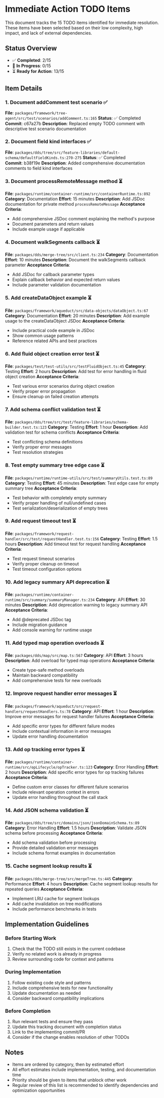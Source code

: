 # Immediate Action TODO Items

This document tracks the 15 TODO items identified for immediate resolution. These items have been selected based on their low complexity, high impact, and lack of external dependencies.

## Status Overview

- ✅ **Completed**: 2/15
- 🔄 **In Progress**: 0/15  
- ⏳ **Ready for Action**: 13/15

## Item Details

### 1. Document addComment test scenario ✅
**File**: `packages/framework/tree-agent/src/test/scenarios/addComment.ts:165`
**Status**: ✅ Completed
**Commit**: c67a27b
**Description**: Replaced empty TODO comment with descriptive test scenario documentation

### 2. Document field kind interfaces ✅
**File**: `packages/dds/tree/src/feature-libraries/default-schema/defaultFieldKinds.ts:270-275`
**Status**: ✅ Completed  
**Commit**: b38f19e
**Description**: Added comprehensive documentation comments to field kind interfaces

### 3. Document processRemoteMessage method ⏳
**File**: `packages/runtime/container-runtime/src/containerRuntime.ts:892`
**Category**: Documentation
**Effort**: 15 minutes
**Description**: Add JSDoc documentation for private method `processRemoteMessage`
**Acceptance Criteria**:
- Add comprehensive JSDoc comment explaining the method's purpose
- Document parameters and return values
- Include example usage if applicable

### 4. Document walkSegments callback ⏳
**File**: `packages/dds/merge-tree/src/client.ts:234`
**Category**: Documentation
**Effort**: 10 minutes
**Description**: Document the walkSegments callback parameter
**Acceptance Criteria**:
- Add JSDoc for callback parameter types
- Explain callback behavior and expected return values
- Include parameter validation documentation

### 5. Add createDataObject example ⏳
**File**: `packages/framework/aqueduct/src/data-objects/dataObject.ts:67`
**Category**: Documentation
**Effort**: 20 minutes
**Description**: Add example usage to the createDataObject JSDoc
**Acceptance Criteria**:
- Include practical code example in JSDoc
- Show common usage patterns
- Reference related APIs and best practices

### 6. Add fluid object creation error test ⏳
**File**: `packages/test/test-utils/src/testFluidObject.ts:45`
**Category**: Testing
**Effort**: 2 hours
**Description**: Add test for error handling in fluid object creation
**Acceptance Criteria**:
- Test various error scenarios during object creation
- Verify proper error propagation
- Ensure cleanup on failed creation attempts

### 7. Add schema conflict validation test ⏳
**File**: `packages/dds/tree/src/test/feature-libraries/schema-builder.test.ts:123`
**Category**: Testing
**Effort**: 1 hour
**Description**: Add validation test for schema conflicts
**Acceptance Criteria**:
- Test conflicting schema definitions
- Verify proper error messages
- Test resolution strategies

### 8. Test empty summary tree edge case ⏳
**File**: `packages/runtime/runtime-utils/src/test/summaryUtils.test.ts:89`
**Category**: Testing
**Effort**: 45 minutes
**Description**: Test edge case for empty summary tree
**Acceptance Criteria**:
- Test behavior with completely empty summary
- Verify proper handling of null/undefined cases
- Test serialization/deserialization of empty trees

### 9. Add request timeout test ⏳
**File**: `packages/framework/request-handler/src/test/requestHandler.test.ts:156`
**Category**: Testing
**Effort**: 1.5 hours
**Description**: Add timeout test for request handling
**Acceptance Criteria**:
- Test request timeout scenarios
- Verify proper cleanup on timeout
- Test timeout configuration options

### 10. Add legacy summary API deprecation ⏳
**File**: `packages/runtime/container-runtime/src/summary/summaryManager.ts:234`
**Category**: API
**Effort**: 30 minutes
**Description**: Add deprecation warning to legacy summary API
**Acceptance Criteria**:
- Add @deprecated JSDoc tag
- Include migration guidance
- Add console warning for runtime usage

### 11. Add typed map operation overloads ⏳
**File**: `packages/dds/map/src/map.ts:567`
**Category**: API
**Effort**: 3 hours
**Description**: Add overload for typed map operations
**Acceptance Criteria**:
- Create type-safe method overloads
- Maintain backward compatibility
- Add comprehensive tests for new overloads

### 12. Improve request handler error messages ⏳
**File**: `packages/framework/aqueduct/src/request-handlers/requestHandlers.ts:78`
**Category**: API
**Effort**: 1 hour
**Description**: Improve error messages for request handler failures
**Acceptance Criteria**:
- Add specific error types for different failure modes
- Include contextual information in error messages
- Update error handling documentation

### 13. Add op tracking error types ⏳
**File**: `packages/runtime/container-runtime/src/opLifecycle/opTracker.ts:123`
**Category**: Error Handling
**Effort**: 2 hours
**Description**: Add specific error types for op tracking failures
**Acceptance Criteria**:
- Define custom error classes for different failure scenarios
- Include relevant operation context in errors
- Update error handling throughout the call stack

### 14. Add JSON schema validation ⏳
**File**: `packages/dds/tree/src/domains/json/jsonDomainSchema.ts:89`
**Category**: Error Handling
**Effort**: 1.5 hours
**Description**: Validate JSON schema before processing
**Acceptance Criteria**:
- Add schema validation before processing
- Provide detailed validation error messages
- Include schema format examples in documentation

### 15. Cache segment lookup results ⏳
**File**: `packages/dds/merge-tree/src/mergeTree.ts:445`
**Category**: Performance
**Effort**: 4 hours
**Description**: Cache segment lookup results for repeated queries
**Acceptance Criteria**:
- Implement LRU cache for segment lookups
- Add cache invalidation on tree modifications
- Include performance benchmarks in tests

## Implementation Guidelines

### Before Starting Work
1. Check that the TODO still exists in the current codebase
2. Verify no related work is already in progress
3. Review surrounding code for context and patterns

### During Implementation
1. Follow existing code style and patterns
2. Include comprehensive tests for new functionality
3. Update documentation as needed
4. Consider backward compatibility implications

### Before Completion
1. Run relevant tests and ensure they pass
2. Update this tracking document with completion status
3. Link to the implementing commit/PR
4. Consider if the change enables resolution of other TODOs

## Notes

- Items are ordered by category, then by estimated effort
- All effort estimates include implementation, testing, and documentation time
- Priority should be given to items that unblock other work
- Regular review of this list is recommended to identify dependencies and optimization opportunities